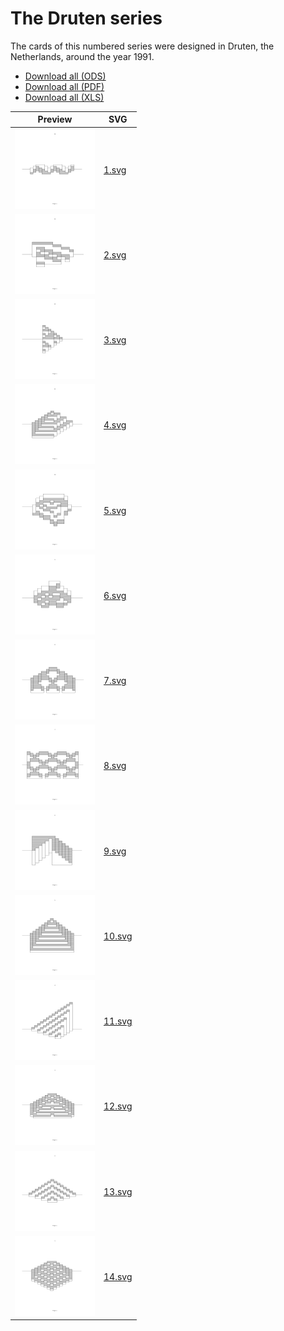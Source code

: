 # The Druten series

The cards of this numbered series were designed in Druten,
the Netherlands, around the year 1991.

- [Download all (ODS)](BirthdayCards.ods)
- [Download all (PDF)](BirthdayCards.pdf)
- [Download all (XLS)](BirthdayCards.xls)

Preview                              |SVG
-------------------------------------|------------
![1_thumbnail.png](1_thumbnail.png)  |[1.svg](1.svg)
![2_thumbnail.png](2_thumbnail.png)  |[2.svg](2.svg)
![3_thumbnail.png](3_thumbnail.png)  |[3.svg](3.svg)
![4_thumbnail.png](4_thumbnail.png)  |[4.svg](4.svg)
![5_thumbnail.png](5_thumbnail.png)  |[5.svg](5.svg)
![6_thumbnail.png](6_thumbnail.png)  |[6.svg](6.svg)
![7_thumbnail.png](7_thumbnail.png)  |[7.svg](7.svg)
![8_thumbnail.png](8_thumbnail.png)  |[8.svg](8.svg)
![9_thumbnail.png](9_thumbnail.png)  |[9.svg](9.svg)
![10_thumbnail.png](10_thumbnail.png)|[10.svg](10.svg)
![11_thumbnail.png](11_thumbnail.png)|[11.svg](11.svg)
![12_thumbnail.png](12_thumbnail.png)|[12.svg](12.svg)
![13_thumbnail.png](13_thumbnail.png)|[13.svg](13.svg)
![14_thumbnail.png](14_thumbnail.png)|[14.svg](14.svg)

